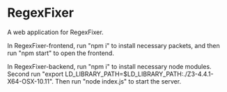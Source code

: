 # RegexFixer
A web application for RegexFixer.

In RegexFixer-frontend, run "npm i" to install necessary packets, and then run "npm start" to open the frontend.

In RegexFixer-backend, run "npm i" to install necessary node modules. Second run "export LD_LIBRARY_PATH=$LD_LIBRARY_PATH:./Z3-4.4.1-X64-OSX-10.11". Then run "node index.js" to start the server.
